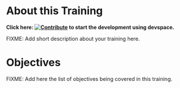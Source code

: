 # About this Training

**Click here: [![Contribute](https://www.eclipse.org/che/contribute.svg)](https://devspaces.apps.tools-na100.dev.ole.redhat.com/#https://github.com/RedHatQuickCourses/aap-migration) to start the development using devspace.**

FIXME: Add short description about your training here.

# Objectives

FIXME: Add here the list of objectives being covered in this training.

